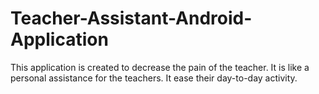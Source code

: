 # Teacher-Assistant-Android-Application
This application is created to decrease the pain of the teacher. It is like a personal assistance for the teachers. It ease their day-to-day activity.
